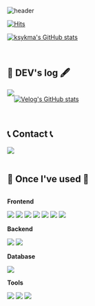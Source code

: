 ![header](https://capsule-render.vercel.app/api?type=venom&color=0:AF93FF,100:BDE3FF&height=200&section=header&text=Welcome+to+서영's+GitHub!👋&fontSize=45&animation=twinkling&fontColor=303030)


[![Hits](https://hits.seeyoufarm.com/api/count/incr/badge.svg?url=https%3A%2F%2Fgithub.com%2Fksykma&count_bg=%23A88BE7&title_bg=%236C6B6E&icon=icq.svg&icon_color=%23E7E7E7&title=GITHUB&edge_flat=false)](https://hits.seeyoufarm.com)

[![ksykma's GitHub stats](https://github-readme-stats.vercel.app/api?username=ksykma&include_all_commits=true&show_icons=true&theme=tokyonight)](https://github.com/ksykma/github-readme-stats)

<br>

## 📔 DEV's log 🖋
<div style="display:flex; flex-direction:row;">
    <a href="https://velog.io/@ksykma">
        <img src="https://img.shields.io/badge/Velog-20c997?style=for-the-badge&logo=Vimeo&logoColor=white"> 
    </a>
  
 [![Velog's GitHub stats](https://velog-readme-stats.vercel.app/api?name=ksykma)](https://github.com/ksykma/velog-readme-stats)
</div><br>

## 📞 Contact 📞
<div style="display:flex; flex-direction:row;">
    <a href="mailto:ksykma@naver.com">
        <img src="https://img.shields.io/badge/Naver-03C75A?style=for-the-badge&logo=Naver&logoColor=white"> 
    </a>
</div><br>
    
## 🔨 Once I've used 🔨
<div style="display:flex; flex-direction:column; align-items:flex-start;">
    <!-- Frontend -->
    <p><strong>Frontend</strong></p>
    <div>
        <img src="https://img.shields.io/badge/React-61DAFB?style=for-the-badge&logo=React&logoColor=white">
        <img src="https://img.shields.io/badge/Javascript-F7DF1E?style=for-the-badge&logo=Javascript&logoColor=black">
        <img src="https://img.shields.io/badge/Typescript-3178C6?style=for-the-badge&logo=Typescript&logoColor=white"> 
        <img src="https://img.shields.io/badge/Html5-E34F26?style=for-the-badge&logo=Html5&logoColor=white"> 
        <img src="https://img.shields.io/badge/Css-1572B6?style=for-the-badge&logo=Css3&logoColor=white">
        <img src="https://img.shields.io/badge/Bootstrap-7952B3?style=for-the-badge&logo=Bootstrap&logoColor=white">
        <img src="https://img.shields.io/badge/Vue.js-4FC08D?style=for-the-badge&logo=Vue.js&logoColor=white">
    </div>
    <!-- Backend -->
    <p><strong>Backend</strong></p>
    <div>
        <img src="https://img.shields.io/badge/Python-3776AB?style=flat-square&logo=Python&logoColor=white"> 
        <img src="https://img.shields.io/badge/Django-092E20?style=flat-square&logo=Django&logoColor=white"> 
    </div>
    <!-- Database -->
    <p><strong>Database</strong></p>
    <div>
        <img src="https://img.shields.io/badge/Mysql-4479A1?style=flat-square&logo=Mysql&logoColor=white"> 
    </div>
    <!-- Tools -->
    <p><strong>Tools</strong></p>
    <div>
        <img src="https://img.shields.io/badge/Figma-F24E1E?style=flat-square&logo=Figma&logoColor=white">
        <img src="https://img.shields.io/badge/Jira-0052CC?style=flat-square&logo=Jira&logoColor=white">
        <img src="https://img.shields.io/badge/Github-181717?style=flat-square&logo=Github&logoColor=white"> 
</div><br>
</div>
